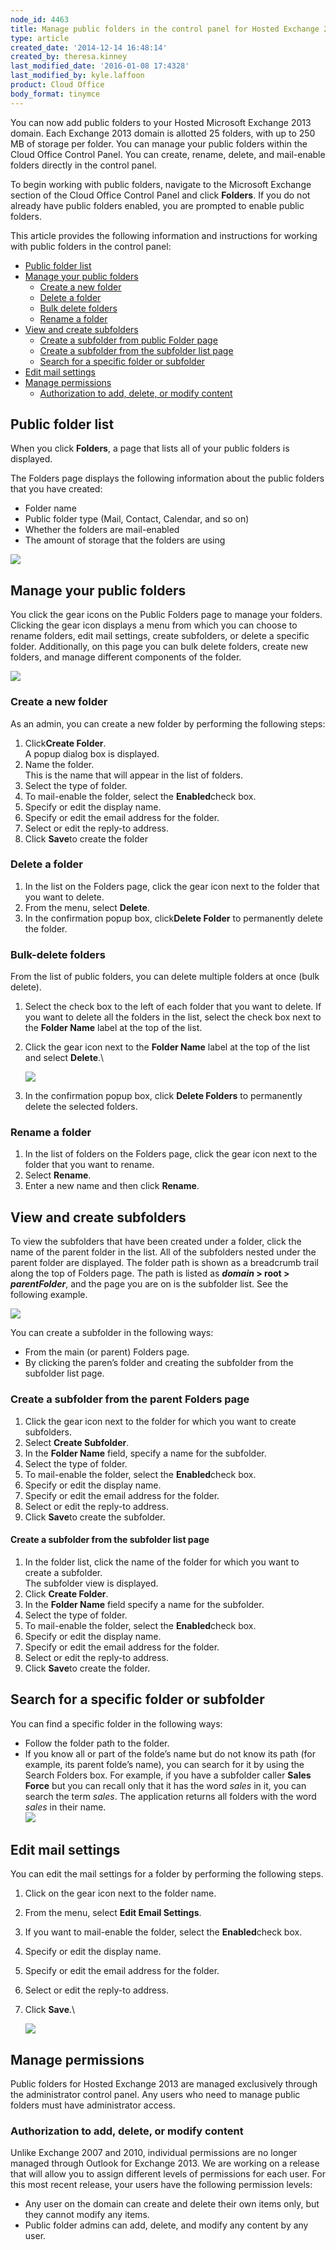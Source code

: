 ```yaml
---
node_id: 4463
title: Manage public folders in the control panel for Hosted Exchange 2013
type: article
created_date: '2014-12-14 16:48:14'
created_by: theresa.kinney
last_modified_date: '2016-01-08 17:4328'
last_modified_by: kyle.laffoon
product: Cloud Office
body_format: tinymce
---
```


You can now add public folders to your Hosted Microsoft Exchange 2013
domain. Each Exchange 2013 domain is allotted 25 folders, with up to 250
MB of storage per folder. You can manage your public folders within the
Cloud Office Control Panel. You can create, rename, delete, and
mail-enable folders directly in the control panel.

To begin working with public folders, navigate to the Microsoft Exchange
section of the Cloud Office Control Panel and click **Folders**. If you
do not already have public folders enabled, you are prompted to enable
public folders.

This article provides the following information and instructions for
working with public folders in the control panel:

-   [Public folder list](#publicfolderlistings)
-   [Manage your public folders](#managefolders)
    -   [Create a new folder](#createnewfolder)
    -   [Delete a folder](#deletefolder)
    -   [Bulk delete folders](#bulkdelete)
    -   [Rename a folder](#renamefolder)
-   [View and create subfolders](#viewandcreate)
    -   [Create a subfolder from public Folder
        page](#createsubfrompubliclisting)
    -   [Create a subfolder from the subfolder list
        page](#createsubfromchildsublisting)
    -   [Search for a specific folder or
        subfolder](#searchforfolderorsub)
-   [Edit mail settings](#editmailsettings)
-   [Manage permissions](#permissionmanagement)
    -   [Authorization to add, delete, or modify
        content](#adddeletemodifycontent)

Public folder list
------------------

When you click **Folders**, a page that lists all of your public folders
is displayed. 

The Folders page displays the following information about the public
folders that you have created:

-   Folder name
-   Public folder type (Mail, Contact, Calendar, and so on)
-   Whether the folders are mail-enabled
-   The amount of storage that the folders are using

![](/knowledge_center/sites/default/files/field/image/Basic_0.png)

Manage your public folders
--------------------------

You click the gear icons on the Public Folders page to manage your
folders.  Clicking the gear icon displays a menu from which you can
choose to rename folders, edit mail settings, create subfolders, or
delete a specific folder. Additionally, on this page you can bulk delete
folders, create new folders, and manage different components of the
folder.

![](/knowledge_center/sites/default/files/field/image/Manage_0.png)

### Create a new folder

As an admin, you can create a new folder by performing the following
steps:

1.  Click**Create Folder**.\
     A popup dialog box is displayed.
2.  Name the folder.\
     This is the name that will appear in the list of folders.
3.  Select the type of folder.
4.  To mail-enable the folder, select the **Enabled**check box.
5.  Specify or edit the display name.
6.  Specify or edit the email address for the folder.
7.  Select or edit the reply-to address.
8.  Click **Save**to create the folder

### Delete a folder

1.  In the list on the Folders page, click the gear icon next to the
    folder that you want to delete.
2.  From the menu, select **Delete**.
3.  In the confirmation popup box, click**Delete Folder** to permanently
    delete the folder.

### Bulk-delete folders

From the list of public folders, you can delete multiple folders at once
(bulk delete).  

1.  Select the check box to the left of each folder that you want to
    delete. If you want to delete all the folders in the list, select
    the check box next to the **Folder Name** label at the top of the
    list.
2.  Click the gear icon next to the **Folder Name** label at the top of
    the list and select **Delete**.\

    ![](/knowledge_center/sites/default/files/field/image/bulk%2520delete2.png)
3.  In the confirmation popup box, click **Delete Folders** to
    permanently delete the selected folders.

### Rename a folder

1.  In the list of folders on the Folders page, click the gear icon next
    to the folder that you want to rename.
2.  Select **Rename**.
3.  Enter a new name and then click **Rename**.

View and create subfolders
--------------------------

To view the subfolders that have been created under a folder, click the
name of the parent folder in the list. All of the subfolders nested
under the parent folder are displayed. The folder path is shown as a
breadcrumb trail along the top of Folders page. The path is listed as
***domain* \> root \> *parentFolder***, and the page you are on is the
subfolder list. See the following example.

![](/knowledge_center/sites/default/files/field/image/childsubfolder_a.png)

You can create a subfolder in the following ways: 

-   From the main (or parent) Folders page.
-   By clicking the paren&rsquo;s folder and creating the subfolder from the
    subfolder list page.

### Create a subfolder from the parent Folders page

1.  Click the gear icon next to the folder for which you want to create
    subfolders.
2.  Select **Create Subfolder**.
3.  In the **Folder Name** field, specify a name for the subfolder.
4.  Select the type of folder.
5.  To mail-enable the folder, select the **Enabled**check box.
6.  Specify or edit the display name.
7.  Specify or edit the email address for the folder.
8.  Select or edit the reply-to address.
9.  Click **Save**to create the subfolder.

#### Create a subfolder from the subfolder list page

1.  In the folder list, click the name of the folder for which you want
    to create a subfolder.\
     The subfolder view is displayed.
2.  Click **Create Folder**.
3.  In the **Folder Name** field specify a name for the subfolder.
4.  Select the type of folder.
5.  To mail-enable the folder, select the **Enabled**check box.
6.  Specify or edit the display name.
7.  Specify or edit the email address for the folder.
8.  Select or edit the reply-to address.
9.  Click **Save**to create the folder.

Search for a specific folder or subfolder
-----------------------------------------

You can find a specific folder in the following ways:

-   Follow the folder path to the folder.
-   If you know all or part of the folde&rsquo;s name but do not know its
    path (for example, its parent folde&rsquo;s name), you can search for it
    by using the Search Folders box. For example, if you have a
    subfolder caller **Sales Force** but you can recall only that it has
    the word *sales* in it, you can search the term *sales*. The
    application returns all folders with the word *sales* in their
    name.\
     ![](/knowledge_center/sites/default/files/field/image/search_0.png)

Edit mail settings
------------------

You can edit the mail settings for a folder by performing the following
steps.

1.  Click on the gear icon next to the folder name.
2.  From the menu, select **Edit Email Settings**.
3.  If you want to mail-enable the folder, select the **Enabled**check
    box.
4.  Specify or edit the display name.
5.  Specify or edit the email address for the folder.
6.  Select or edit the reply-to address.
7.  Click **Save**.\

    ![](/knowledge_center/sites/default/files/field/image/cupcakesandkittens_a.png)

Manage permissions
------------------

Public folders for Hosted Exchange 2013 are managed exclusively through
the administrator control panel. Any users who need to manage public
folders must have administrator access.

### Authorization  to add, delete, or modify content

Unlike Exchange 2007 and 2010, individual permissions are no longer
managed through Outlook for Exchange 2013.  We are working on a release
that will allow you to assign different levels of permissions for each
user.  For this most recent release, your users have the following
permission levels:

-   Any user on the domain can create and delete their own items only,
    but they cannot modify any items.
-   Public folder admins can add, delete, and modify any content by any
    user. 


